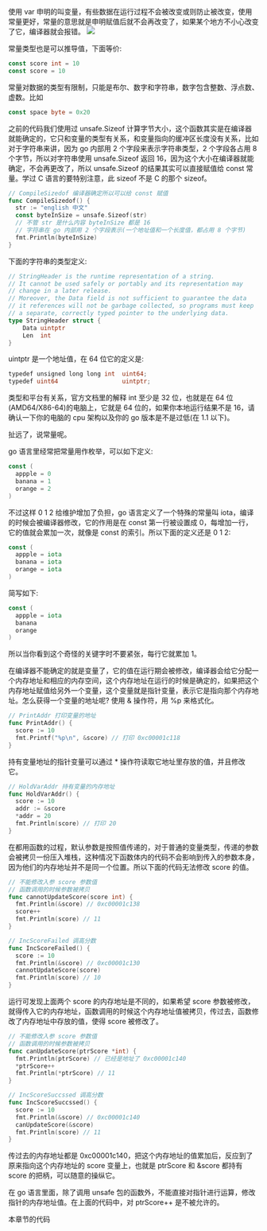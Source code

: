 使用 var 申明的叫变量，有些数据在运行过程不会被改变或则防止被改变，使用常量更好，常量的意思就是申明赋值后就不会再改变了，如果某个地方不小心改变了它，编译器就会报错。
![](https://develop-developer.oss-cn-hangzhou.aliyuncs.com/images/EcMj2KfatRPxpC5Zg-5JnIrc5SJV7y9H6XZm6tj6Cu.png?x-oss-process=style/txt-water)

常量类型也是可以推导值，下面等价:

```go
const score int = 10
const score = 10
```

常量对数据的类型有限制，只能是布尔、数字和字符串，数字包含整数、浮点数、虚数。比如

```go
const space byte = 0x20
```

之前的代码我们使用过 unsafe.Sizeof 计算字节大小，这个函数其实是在编译器就能确定的，它只和变量的类型有关系，和变量指向的缓冲区长度没有关系，比如对于字符串来讲，因为 go 内部用 2 个字段来表示字符串类型，2 个字段各占用 8 个字节，所以对字符串使用 unsafe.Sizeof 返回 16，因为这个大小在编译器就能确定，不会再更改了，所以 unsafe.Sizeof 的结果其实可以直接赋值给 const 常量。学过 C 语言的要特别注意，此 sizeof 不是 C 的那个 sizeof。

```go
// CompileSizedof 编译器确定所以可以给 const 赋值
func CompileSizedof() {
  str := "english 中文"
  const byteInSize = unsafe.Sizeof(str)
  // 不管 str 是什么内容 byteInSize 都是 16
  // 字符串在 go 内部用 2 个字段表示(一个地址值和一个长度值，都占用 8 个字节)
  fmt.Println(byteInSize)
}
```

下面的字符串的类型定义:

```go
// StringHeader is the runtime representation of a string.
// It cannot be used safely or portably and its representation may
// change in a later release.
// Moreover, the Data field is not sufficient to guarantee the data
// it references will not be garbage collected, so programs must keep
// a separate, correctly typed pointer to the underlying data.
type StringHeader struct {
	Data uintptr
	Len  int
}
```

uintptr 是一个地址值，在 64 位它的定义是:

```go
typedef unsigned long long int  uint64;
typedef uint64                  uintptr;
```

类型和平台有关系，官方文档里的解释 int 至少是 32 位，也就是在 64 位(AMD64/X86-64)的电脑上，它就是 64 位的，如果你本地运行结果不是 16，请确认一下你的电脑的 cpu 架构以及你的 go 版本是不是过低(在 1.1 以下)。


扯远了，说常量呢。

go 语言里经常把常量用作枚举，可以如下定义:

```go
const (
  appple = 0
  banana = 1
  orange = 2
)
```

不过这样 0 1 2 给维护增加了负担，go 语言定义了一个特殊的常量叫 iota，编译的时候会被编译器修改，它的作用是在 const 第一行被设置成 0，每增加一行，它的值就会累加一次，就像是 const 的索引。所以下面的定义还是 0 1 2:

```go
const (
  appple = iota
  banana = iota
  orange = iota
)
```

简写如下: 

```go
const (
  appple = iota
  banana
  orange
)
```

所以当你看到这个奇怪的关键字时不要紧张，每行它就累加 1。


在编译器不能确定的就是变量了，它的值在运行期会被修改，编译器会给它分配一个内存地址和相应的内存空间，这个内存地址在运行的时候是确定的，如果把这个内存地址赋值给另外一个变量，这个变量就是指针变量，表示它是指向那个内存地址。怎么获得一个变量的地址呢? 使用 & 操作符，用 %p 来格式化。

```go
// PrintAddr 打印变量的地址
func PrintAddr() {
  score := 10
  fmt.Printf("%p\n", &score) // 打印 0xc00001c118 
}
```

持有变量地址的指针变量可以通过 * 操作符读取它地址里存放的值，并且修改它。

```go
// HoldVarAddr 持有变量的内存地址
func HoldVarAddr() {
  score := 10
  addr := &score
  *addr = 20
  fmt.Println(score) // 打印 20
}
```

在都用函数的过程，默认参数是按照值传递的，对于普通的变量类型，传递的参数会被拷贝一份压入堆栈，这种情况下函数体内的代码不会影响到传入的参数本身，因为他们的内存地址并不是同一个位置。所以下面的代码无法修改 score 的值。

```go
// 不能修改入参 score 参数值
// 函数调用的时候参数被拷贝
func cannotUpdateScore(score int) {
  fmt.Println(&score) // 0xc00001c138
  score++
  fmt.Println(score) // 11
}

// IncScoreFailed 调高分数
func IncScoreFailed() {
  score := 10
  fmt.Println(&score) // 0xc00001c130
  cannotUpdateScore(score)
  fmt.Println(score) // 10
}
```

运行可发现上面两个 score 的内存地址是不同的，如果希望 score 参数被修改，就得传入它的内存地址，函数调用的时候这个内存地址值被拷贝，传过去，函数修改了内存地址中存放的值，使得 score 被修改了。

```go
// 不能修改入参 score 参数值
// 函数调用的时候参数被拷贝
func canUpdateScore(ptrScore *int) {
  fmt.Println(ptrScore) // 已经是地址了 0xc00001c140
  *ptrScore++
  fmt.Println(*ptrScore) // 11
}

// IncScoreSuccssed 调高分数
func IncScoreSuccssed() {
  score := 10
  fmt.Println(&score) // 0xc00001c140
  canUpdateScore(&score)
  fmt.Println(score) // 11
}
```

传过去的内存地址都是 0xc00001c140，把这个内存地址的值累加后，反应到了原来指向这个内存地址的 score 变量上，也就是 ptrScore 和 &score 都持有 score 的把柄，可以随意的操纵它。

在 go 语言里面，除了调用 unsafe 包的函数外，不能直接对指针进行运算，修改指针的内存地址值。在上面的代码中，对 ptrScore++ 是不被允许的。

本章节的代码 [](https://github.com/developdeveloper/go-demo/tree/master/06-const-var-reference )
